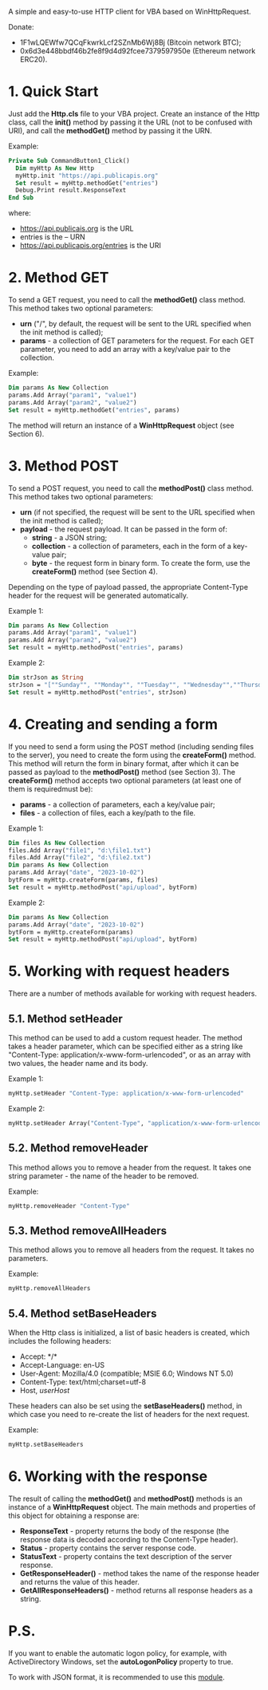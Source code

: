 A simple and easy-to-use HTTP client for VBA based on WinHttpRequest.

Donate:

- 1F1wLQEWfw7QCqFkwrkLcf2SZnMb6Wj8Bj (Bitcoin network BTC);
- 0x6d3e448bbdf46b2fe8f9d4d92fcee7379597950e (Ethereum network ERC20).

# 1. Quick Start

Just add the **Http.cls** file to your VBA project. Create an instance of the Http class, call the **init()** method by passing it the URL (not to be confused with URI), and call the **methodGet()** method by passing it the URN.

Example:

```vb
Private Sub CommandButton1_Click()
  Dim myHttp As New Http
  myHttp.init "https://api.publicapis.org"
  Set result = myHttp.methodGet("entries")
  Debug.Print result.ResponseText
End Sub
```

where:

- https://api.publicais.org is the URL
- entries is the – URN
- https://api.publicapis.org/entries is the URI

# 2. Method GET

To send a GET request, you need to call the **methodGet()** class method. This method takes two optional parameters:

- **urn** ("/", by default, the request will be sent to the URL specified when the init method is called);
- **params** - a collection of GET parameters for the request. For each GET parameter, you need to add an array with a key/value pair to the collection.

Example:

```vb
Dim params As New Collection
params.Add Array("param1", "value1")
params.Add Array("param2", "value2")
Set result = myHttp.methodGet("entries", params)
```

The method will return an instance of a **WinHttpRequest** object (see Section 6).

# 3. Method POST

To send a POST request, you need to call the **methodPost()** class method. This method takes two optional parameters:

- **urn** (if not specified, the request will be sent to the URL specified when the init method is called);
- **payload** - the request payload. It can be passed in the form of:
  - **string** - a JSON string;
  - **collection** - a collection of parameters, each in the form of a key-value pair;
  - **byte** - the request form in binary form. To create the form, use the **createForm()** method (see Section 4).

Depending on the type of payload passed, the appropriate Content-Type header for the request will be generated automatically.

Example 1:

```vb
Dim params As New Collection
params.Add Array("param1", "value1")
params.Add Array("param2", "value2")
Set result = myHttp.methodPost("entries", params)
```

Example 2:

```vb
Dim strJson as String
strJson = "[""Sunday"", ""Monday"", ""Tuesday"", ""Wednesday"",""Thursday"", ""Friday"", ""Saturday""]"
Set result = myHttp.methodPost("entries", strJson)
```

# 4. Creating and sending a form

If you need to send a form using the POST method (including sending files to the server), you need to create the form using the **createForm()** method. This method will return the form in binary format, after which it can be passed as payload to the **methodPost()** method (see Section 3). The **createForm()** method accepts two optional parameters (at least one of them is requiredmust be):

- **params** - a collection of parameters, each a key/value pair;
- **files** - a collection of files, each a key/path to the file.

Example 1:

```vb
Dim files As New Collection
files.Add Array("file1", "d:\file1.txt")
files.Add Array("file2", "d:\file2.txt")
Dim params As New Collection
params.Add Array("date", "2023-10-02")
bytForm = myHttp.createForm(params, files)
Set result = myHttp.methodPost("api/upload", bytForm)
```

Example 2:

```vb
Dim params As New Collection
params.Add Array("date", "2023-10-02")
bytForm = myHttp.createForm(params)
Set result = myHttp.methodPost("api/upload", bytForm)
```

# 5. Working with request headers

There are a number of methods available for working with request headers.

## 5.1. Method setHeader

This method can be used to add a custom request header. The method takes a header parameter, which can be specified either as a string like "Content-Type: application/x-www-form-urlencoded", or as an array with two values, the header name and its body.

Example 1:

```vb
myHttp.setHeader "Content-Type: application/x-www-form-urlencoded"
```

Example 2:

```vb
myHttp.setHeader Array("Content-Type", "application/x-www-form-urlencoded")
```

## 5.2. Method removeHeader

This method allows you to remove a header from the request. It takes one string parameter - the name of the header to be removed.

Example:

```vb
myHttp.removeHeader "Content-Type"
```

## 5.3. Method removeAllHeaders

This method allows you to remove all headers from the request. It takes no parameters.

Example:

```vb
myHttp.removeAllHeaders
```

## 5.4. Method setBaseHeaders

When the Http class is initialized, a list of basic headers is created, which includes the following headers:

- Accept: \*/\*
- Accept-Language: en-US
- User-Agent: Mozilla/4.0 (compatible; MSIE 6.0; Windows NT 5.0)
- Content-Type: text/html;charset=utf-8
- Host, *userHost*

These headers can also be set using the **setBaseHeaders()** method, in which case you need to re-create the list of headers for the next request.

Example:

```vb
myHttp.setBaseHeaders
```

# 6. Working with the response

The result of calling the **methodGet()** and **methodPost()** methods is an instance of a **WinHttpRequest** object. The main methods and properties of this object for obtaining a response are:

- **ResponseText** - property returns the body of the response (the response data is decoded according to the Content-Type header).
- **Status** - property contains the server response code.
- **StatusText** - property contains the text description of the server response.
- **GetResponseHeader()** - method takes the name of the response header and returns the value of this header.
- **GetAllResponseHeaders()** - method returns all response headers as a string.



# P.S.

If you want to enable the automatic logon policy, for example, with ActiveDirectory Windows, set the **autoLogonPolicy** property to true.

To work with JSON format, it is recommended to use this [module](https://github.com/VBA-tools/VBA-JSON).

